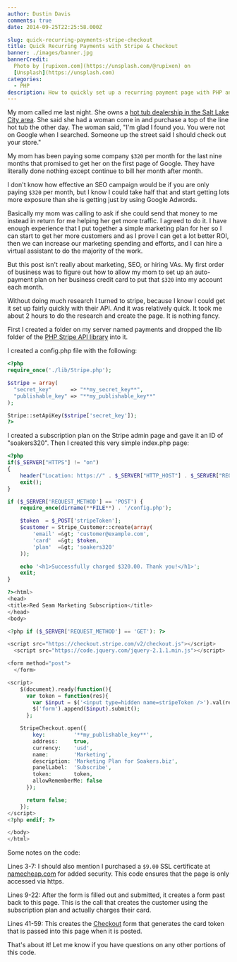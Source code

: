 ```yaml
---
author: Dustin Davis
comments: true
date: 2014-09-25T22:25:58.000Z

slug: quick-recurring-payments-stripe-checkout
title: Quick Recurring Payments with Stripe & Checkout
banner: ./images/banner.jpg
bannerCredit:
  Photo by [rupixen.com](https://unsplash.com/@rupixen) on
  [Unsplash](https://unsplash.com)
categories:
  - PHP
description: How to quickly set up a recurring payment page with PHP and Stripe
---
```


My mom called me last night. She owns a
[hot tub dealership in the Salt Lake City area](http://soakers.biz). She said
she had a woman come in and purchase a top of the line hot tub the other day.
The woman said, "I'm glad I found you. You were not on Google when I searched.
Someone up the street said I should check out your store."

My mom has been paying some company `$320` per month for the last nine months
that promised to get her on the first page of Google. They have literally done
nothing except continue to bill her month after month.

I don't know how effective an SEO campaign would be if you are only paying
`$320` per month, but I know I could take half that and start getting lots more
exposure than she is getting just by using Google Adwords.

Basically my mom was calling to ask if she could send that money to me instead
in return for me helping her get more traffic. I agreed to do it. I have enough
experience that I put together a simple marketing plan for her so I can start to
get her more customers and as I prove I can get a lot better ROI, then we can
increase our marketing spending and efforts, and I can hire a virtual assistant
to do the majority of the work.

But this post isn't really about marketing, SEO, or hiring VAs. My first order
of business was to figure out how to allow my mom to set up an auto-payment plan
on her business credit card to put that `$320` into my account each month.

Without doing much research I turned to stripe, because I know I could get it
set up fairly quickly with their API. And it was relatively quick. It took me
about 2 hours to do the research and create the page. It is nothing fancy.

First I created a folder on my server named payments and dropped the lib folder
of the [PHP Stripe API library](https://stripe.com/docs/libraries#php-library)
into it.

I created a config.php file with the following:

```php
<?php
require_once('./lib/Stripe.php');

$stripe = array(
  "secret_key"      => "**my_secret_key**",
  "publishable_key" => "**my_publishable_key**"
);

Stripe::setApiKey($stripe['secret_key']);
?>
```

I created a subscription plan on the Stripe admin page and gave it an ID of
"soakers320". Then I created this very simple index.php page:

```php
<?php
if($_SERVER["HTTPS"] != "on")
{
    header("Location: https://" . $_SERVER["HTTP_HOST"] . $_SERVER["REQUEST_URI"]);
    exit();
}

if ($_SERVER['REQUEST_METHOD'] == 'POST') {
    require_once(dirname(**FILE**) . '/config.php');

    $token  = $_POST['stripeToken'];
    $customer = Stripe_Customer::create(array(
        'email' =&gt; 'customer@example.com',
        'card'  =&gt; $token,
        'plan'  =&gt; 'soakers320'
    ));

    echo '<h1>Successfully charged $320.00. Thank you!</h1>';
    exit;
}

?><html>
<head>
<title>Red Seam Marketing Subscription</title>
</head>
<body>

<?php if ($_SERVER['REQUEST_METHOD'] == 'GET'): ?>

<script src="https://checkout.stripe.com/v2/checkout.js"></script>
  <script src="https://code.jquery.com/jquery-2.1.1.min.js"></script>

<form method="post">
  </form>

<script>
    $(document).ready(function(){
      var token = function(res){
        var $input = $('<input type=hidden name=stripeToken />').val(res.id);
        $('form').append($input).submit();
      };

    StripeCheckout.open({
        key:         '**my_publishable_key**',
        address:     true,
        currency:    'usd',
        name:        'Marketing',
        description: 'Marketing Plan for Soakers.biz',
        panelLabel:  'Subscribe',
        token:       token,
        allowRememberMe: false
      });

      return false;
    });
</script>
<?php endif; ?>

</body>
</html>
```

Some notes on the code:

Lines 3-7: I should also mention I purchased a `$9.00` SSL certificate at
[namecheap.com](/namecheap) for added security. This code ensures that the page
is only accessed via https.

Lines 9-22: After the form is filled out and submitted, it creates a form past
back to this page. This is the call that creates the customer using the
subscription plan and actually charges their card.

Lines 41-59: This creates the [Checkout](https://stripe.com/checkout) form that
generates the card token that is passed into this page when it is posted.

That's about it! Let me know if you have questions on any other portions of this
code.
